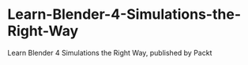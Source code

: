 # Learn-Blender-4-Simulations-the-Right-Way
Learn Blender 4 Simulations the Right Way, published by Packt
